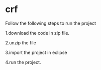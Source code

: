 # crf

Follow the following steps to run the project

1.download the code in zip file.

2.unzip the file

3.import the project in eclipse

4.run the project.
